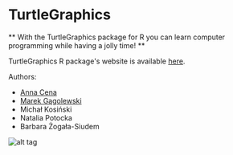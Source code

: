 TurtleGraphics
==============

** With the TurtleGraphics package for R you can learn computer
programming while having a jolly time! **
    
TurtleGraphics R package's website is available
[here](http://TurtleGraphics.rexamine.com).


Authors:
* [Anna Cena](http://cena.rexamine.com)
* [Marek Gągolewski](http://gagolewski.rexamine.com)
* Michał Kosiński
* Natalia Potocka
* Barbara Żogała-Siudem


![alt tag](https://raw.githubusercontent.com/Rexamine/TurtleGraphics/master/devel/img/turtle2.png "Turtle")
